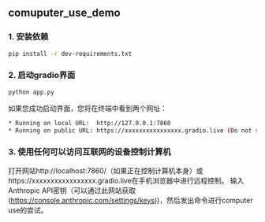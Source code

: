 ##  comuputer_use_demo

### 1. 安装依赖
```bash
pip install -r dev-requirements.txt
```

### 2. 启动gradio界面
```bash
python app.py
```
如果您成功启动界面，您将在终端中看到两个网址：
```bash
* Running on local URL:  http://127.0.0.1:7860
* Running on public URL: https://xxxxxxxxxxxxxxxx.gradio.live (Do not share this link with others, or they will be able to control your computer.)
```

### 3. 使用任何可以访问互联网的设备控制计算机
  
打开网站http://localhost:7860/（如果正在控制计算机本身）或https://xxxxxxxxxxxxxxxxx.gradio.live在手机浏览器中进行远程控制。
输入Anthropic API密钥（可以通过此网站获取(https://console.anthropic.com/settings/keys))，然后发出命令进行computer use的尝试。





